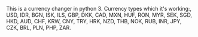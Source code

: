 This is a currency changer in python 3.
Currency types which it's working:, USD, IDR, BGN, ISK, ILS, GBP, DKK, CAD, MXN,
HUF, RON, MYR, SEK, SGD, HKD, AUD, CHF, KRW, CNY, TRY, HRK, NZD, THB, NOK, RUB,
INR, JPY, CZK, BRL, PLN, PHP, ZAR.
